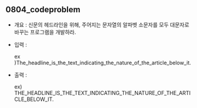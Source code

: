 ## 0804_codeproblem

- 개요 : 신문의 헤드라인을 위해, 주어지는 문자열의 알파벳 소문자를 모두 대문자로 바꾸는 프로그램을 개발하라.

- 입력 : 
  
  ex )The_headline_is_the_text_indicating_the_nature_of_the_article_below_it.  

- 출력 : 
  
  ex) THE_HEADLINE_IS_THE_TEXT_INDICATING_THE_NATURE_OF_THE_ARTICLE_BELOW_IT.
